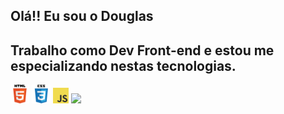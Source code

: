 ## Olá!! Eu sou o Douglas 
## Trabalho como Dev Front-end e estou me especializando nestas tecnologias.
<img src="https://raw.githubusercontent.com/github/explore/80688e429a7d4ef2fca1e82350fe8e3517d3494d/topics/html/html.png" alt="html-logo" width=30px/> <img src="https://raw.githubusercontent.com/github/explore/80688e429a7d4ef2fca1e82350fe8e3517d3494d/topics/css/css.png" alt="css-logo" width=30px /> <img src="https://raw.githubusercontent.com/github/explore/80688e429a7d4ef2fca1e82350fe8e3517d3494d/topics/javascript/javascript.png" alt="Java-Script-logo" width=25px/> 
<img src="https://upload.wikimedia.org/wikipedia/commons/thumb/a/a7/React-icon.svg/2300px-React-icon.svg.png" width=30px/>
<div>
<a href="https://github.com/DouglasB2022"/>
</div>
<!---
DouglasB2022/DouglasB2022 is a ✨ special ✨ repository because its `README.md` (this file) appears on your GitHub profile.
You can click the Preview link to take a look at your changes.
--->
